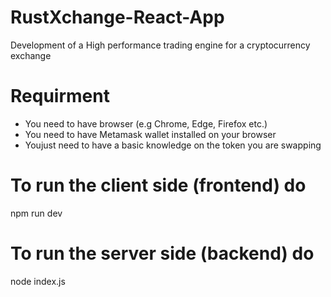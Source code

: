 # RustXchange-React-App

Development of a High performance trading engine for a cryptocurrency exchange

# Requirment

- You need to have browser (e.g Chrome, Edge, Firefox etc.)
- You need to have Metamask wallet installed on your browser
- Youjust need to have a basic knowledge on the token you are swapping

# To run the client side (frontend) do

npm run dev

# To run the server side (backend) do

node index.js
